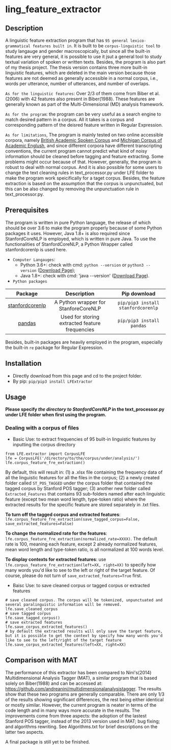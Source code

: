 # ling_feature_extractor
## Description
A linguistic feature extraction program that has `95 general lexico-grammatical features built in`. It is built to be `corpus-linguistic tool` to study langauge and gender macroscopically, but since all the built-in features are very general, it is possible to use it jsut a general tool to study textual variation of spoken or written texts. Besides, the program is also part of my thesis project. The thesis version contains three more built-in linguistic features, which are deleted in the main version because those features are not deemed as generally accessible in a normal corpus, i.e., words per utterance, number of utterances, and number of overlaps.  

`As for the linguistic features`: Over 2/3 of them come from Biber et al.(2006) with 42 features also present in Biber(1988). These features are generally known as part of the Multi-Dimensional (MD) analysis framework.

`As for the program`: the program can be very useful as a search engine to match desired pattern in a corpus. All it takes is a corpus and corresponding pattern of the deisred feature written in Regular Expression. 

`As for limitations`, The program is mainly tested on two online accessible corpora, namely [British Academic Spoken Corpus](http://www.reading.ac.uk/AcaDepts/ll/base_corpus/) and [Michigan Corpus of Academic Englush](https://quod.lib.umich.edu/cgi/c/corpus/corpus?page=home;c=micase;cc=micase), and since different corpora have different transcripting conventions, the current program cannot predict what kind of noisy information should be cleaned before tagging and feature extracting. Some problems might occur because of that. However, generally, the program is robust to deal with normal corpus. And it is also possible for some users to change the text cleaning rules in text_processor.py under LFE folder to make the program work speicifically for a taget corpus. Besides, the feature extraction is based on the assumption that the corpus is unpunctuated, but this can be also changed by removing the unpunctuation rule in text_processor.py.

## Prerequisites
The program is written in pure Python language, the release of which should be over 3.6 to make the program properly because of some Python packages it uses. However, Java 1.8+ is also required since StanfordCoreNLP is employed, which is written in pure Java. To use the functionalities of StanfordCoreNLP, a Python Wrapper called stanfordcorenlp is used here.

- `Computer Langauges`: 
   - Python 3.6+: check with cmd: `python --version` or `python3 --version` ([Download Page](https://www.python.org/downloads/)); 
   - Java 1.8+: check with cmd: 'java --version' ([Download Page](https://www.java.com/en/download/)). 
- `Python packages`

| Package | Description | Pip download | 
| :---: | :---: | :---: |
| [stanfordcorenlp](https://github.com/Lynten/stanford-corenlp) | A Python wrapper for StanforeCoreNLP | `pip/pip3 install stanfordcorenlp` |
| [pandas](https://pandas.pydata.org) | Used for storing extracted feature frequencies  | `pip/pip3 install pandas` |

Besides, built-in packages are heavily employed in the program, especially the built-in `re` package for Regular Expression.

## Installation
- Directly download from this page and cd to the project folder.
- By pip: `pip/pip3 install LFExtractor`

## Usage
**Please specify _the directory to StanfordCoreNLP_ in the text_processor.py under LFE folder when first using the program.**
### Dealing with a corpus of files
- Basic Use: to extract frequencies of 95 built-in linguistic features by inputting the corpus directory
```
from LFE.extractor import CorpusLFE
lfe = CorpusLFE('/directory/to/the/corpus/under/analysis/')
lfe.corpus_feature_fre_extraction() 
```
By default, this will result in: (1) a .xlsx file containing the frequency data of all the linguistic features for all the files in the corpus; (2) a newly created folder called `ST_POS_TAGGED` under the corpus folder that contained the tagged corpus by Stanford POS tagger; (3) another new folder called `Extracted_Features` that contains 93 sub-folders named after each linguistic feature (except two mean word length, type-token ratio) where the extracted results for the specific feature are stored separately in .txt files.

**To turn off the tagged corpus and extracted features**: `lfe.corpus_feature_fre_extraction(save_tagged_corpus=False, save_extracted_features=False)`

**To change the normalized rate for the features**: `lfe.corpus_feature_fre_extraction(normalized_rate=XXXX)`. The default rate is 100, meaning each feature, except 2 already normalized features, mean word length and type-token ratio, is all normalized at 100 words level.

**To display contexts for extracted features**: use `lfe.corpus_feature_fre_extraction(left=XX, right=XX)` to specify how many words you'd like to see to the left or right of the target feature. Of course, please do not turn of `save_extracted_features=True` first. 

- Baisc Use: to save cleaned corpus or tagged corpus or extracted features

```
# save cleaned corpus. The corpus will be tokenized, unpunctuated and several paralinguistic information will be removed.
lfe.save_cleaned_corpus
# save tagged corpus
lfe.save_tagged_corpus()
# save extracted features
lfe.save_corpus_extracted_features()
# by default the extracted results will only save the target feature, but it is possible to get the context by specify how many words you'd like to see to the left/right of the target feature
lfe.save_corpus_extracted_features(left=XX, right=XX)
```



## Comparison with MAT
The performance of this extractor has been compared to Nini's(2014) Multidimensional Analysis Tagger (MAT), a similar program that is based solely on Biber(1988) and can be accessed at: https://github.com/andreanini/multidimensionalanalysistagger. The results show that these two programs are generally comparable. There are only 1/3 of the results showing significant differences, the rest being either identical or mostly similar. However, the current program is neater in terms of the code length and in many ways more accurate in the results. The improvements come from three aspects: the adoption of the lastest Stanford POS tagger, instead of the 2013 version used in MAT; bug fixing; and algorithms rewriting. See Algorithms.txt for brief descriptions on the latter two aspects.  

A final package is still yet to be finished. 
